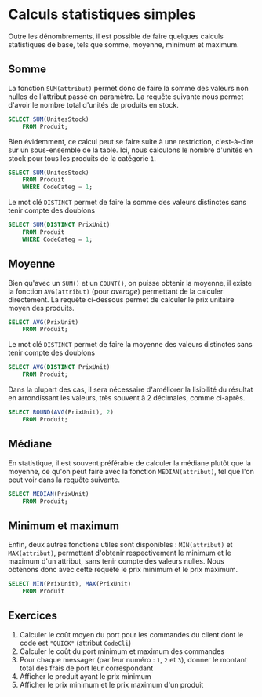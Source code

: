 # Calculs statistiques simples

Outre les dénombrements, il est possible de faire quelques calculs statistiques de base, tels que somme, moyenne, minimum et maximum. 

## Somme

La fonction `SUM(attribut)` permet donc de faire la somme des valeurs non nulles de l'attribut passé en paramètre. La requête suivante nous permet d'avoir le nombre total d'unités de produits en stock.

```sql
SELECT SUM(UnitesStock)
	FROM Produit;
```

Bien évidemment, ce calcul peut se faire suite à une restriction, c'est-à-dire sur un sous-ensemble de la table. Ici, nous calculons le nombre d'unités en stock pour tous les produits de la catégorie `1`.

```sql
SELECT SUM(UnitesStock)
	FROM Produit
	WHERE CodeCateg = 1;
```

Le mot clé `DISTINCT` permet de faire la somme des valeurs distinctes sans tenir compte des doublons

```sql
SELECT SUM(DISTINCT PrixUnit)
	FROM Produit
	WHERE CodeCateg = 1;
```

## Moyenne

Bien qu'avec un `SUM()` et un `COUNT()`, on puisse obtenir la moyenne, il existe la fonction `AVG(attribut)` (pour *average*) permettant de la calculer directement. La requête ci-dessous permet de calculer le prix unitaire moyen des produits.

```sql
SELECT AVG(PrixUnit)
	FROM Produit;
```

Le mot clé `DISTINCT` permet de faire la moyenne des valeurs distinctes sans tenir compte des doublons

```sql
SELECT AVG(DISTINCT PrixUnit)
	FROM Produit;
```

Dans la plupart des cas, il sera nécessaire d'améliorer la lisibilité du résultat en arrondissant les valeurs, très souvent à 2 décimales, comme ci-après.

```sql
SELECT ROUND(AVG(PrixUnit), 2)
	FROM Produit;
```


## Médiane

En statistique, il est souvent préférable de calculer la médiane plutôt que la moyenne, ce qu'on peut faire avec la fonction `MEDIAN(attribut)`, tel que l'on peut voir dans la requête suivante.

```sql
SELECT MEDIAN(PrixUnit)
	FROM Produit;
```

## Minimum et maximum

Enfin, deux autres fonctions utiles sont disponibles : `MIN(attribut)` et `MAX(attribut)`, permettant d'obtenir respectivement le minimum et le maximum d'un attribut, sans tenir compte des valeurs nulles. Nous obtenons donc avec cette requête le prix minimum et le prix maximum.

```sql
SELECT MIN(PrixUnit), MAX(PrixUnit)
	FROM Produit
```

## Exercices

1. Calculer le coût moyen du port pour les commandes du client dont le code est `"QUICK"` (attribut `CodeCli`) 
2. Calculer le coût du port minimum et maximum des commandes
3. Pour chaque messager (par leur numéro : `1`, `2` et `3`), donner le montant total des frais de port leur correspondant
4. Afficher le produit ayant le prix minimum
5. Afficher le prix minimum et le prix maximum d'un produit
